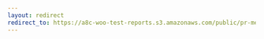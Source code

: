 ```yaml
---
layout: redirect
redirect_to: https://a8c-woo-test-reports.s3.amazonaws.com/public/pr-merge/37479/api/index.html
---
```

